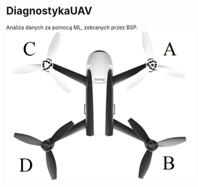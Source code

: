 # DiagnostykaUAV
Analiza danych za pomocą ML, zebranych przez BSP.
![screenshot](images/KonfiguracjaBSP.png)
